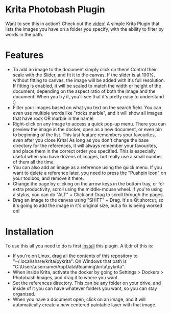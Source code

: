 # Krita Photobash Plugin

Want to see this in action? Check out the [video](https://youtu.be/QX9jwhfpB_8)!
A simple Krita Plugin that lists the images you have on a folder you specify, with the ability to filter by words in the path. 

# Features

- To add an image to the document simply click on them! Control their scale with the Slider, and fit it to the canvas. If the slider is at 100%, without fitting to canvas, the image will be added with it's full resolution. If fitting is enabled, it will be scaled to match the width or height of the document, depending on the aspect ratio of both the image and the document. When you try it, you'll see that it's pretty easy to understand :)  
- Filter your images based on what you text on the search field. You can even use multiple words like "rocks marble", and it will show all images that have rock OR marble in the name! 
- Right-click on any image to access a quick pop-up menu. There you can preview the image in the docker, open as a new document, or even pin to beginning of the list. This last feature remembers your favourites, even after you close Krita! As long as you don't change the base directory for the references, it will always remember your favourites, and place them in the correct order you specified. This is especially useful when you have dozens of images, but really use a small number of them all the time.
- You can also add an image as a reference using the quick menu. If you want to delete a reference later, you need to press the "Pushpin Icon" on your toolbox, and remove it there.
- Change the page by clicking on the arrow keys in the bottom tray, or for extra productivity, scroll using the middle-mouse wheel. If you're using a stylus, you can do "ALT" + Click and Drag to scroll through the pages. 
- Drag an image to the canvas using "SHIFT" + Drag. It's a Qt shorcut, so it's going to add the image in it's original size, but a fix is being worked on! 

# Installation

To use this all you need to do is first [install](https://docs.krita.org/en/user_manual/python_scripting/krita_python_plugin_howto.html) this plugin. A tl;dr of this is: 
- If you're on Linux, drag all the contents of this repository to "~/.local/share/krita/pykrita". On Windows that path is "C:\Users\username\AppData\Roaming\krita\pykrita". 
- When inside Krita, activate the docker by going to Settings > Dockers > Photobash Images, and drag it to where you want. 
- Set the references directory. This can be any folder on your drive, and inside of it you can have whatever folders you want, so you can stay organized.
- When you have a document open, click on an image, and it will automatically create a new centered paintable layer with that image.